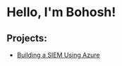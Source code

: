 <h1>Hello, I'm Bohosh! </h1>

<h2>Projects:</h2>

  - [Building a SIEM Using Azure](https://github.com/bohosh1/SIEM)

